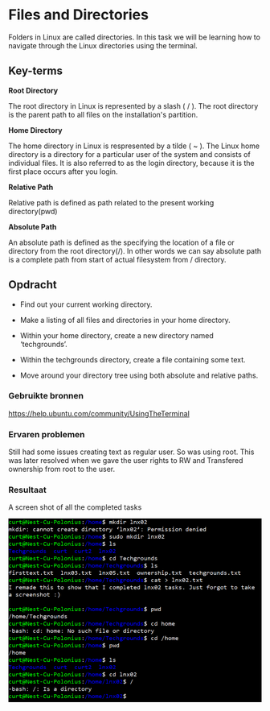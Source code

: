 # Files and Directories
Folders in Linux are called directories. In this task we will be learning how to navigate through the Linux directories using the terminal.

## Key-terms
**Root Directory**

The root directory in Linux is represented by a slash ( / ). The root directory is the parent path to all files on the installation's partition.

**Home Directory**

The home directory in Linux is respresented by a tilde ( ~ ). The Linux home directory is a directory for a particular user of the system and consists of individual files. It is also referred to as the login directory, because it is the first place occurs after you login.

**Relative Path**

Relative path is defined as path related to the present working directory(pwd)

**Absolute Path**

An absolute path is defined as the specifying the location of a file or directory from the root directory(/). In other words we can say absolute path is a complete path from start of actual filesystem from / directory.

## Opdracht

- Find out your current working directory.


- Make a listing of all files and directories in your home directory.


- Within your home directory, create a new directory named ‘techgrounds’.


- Within the techgrounds directory, create a file containing some text.


- Move around your directory tree using both absolute and relative paths.

### Gebruikte bronnen
https://help.ubuntu.com/community/UsingTheTerminal

### Ervaren problemen
Still had some issues creating text as regular user. So was using root. This was later resolved when we gave the user rights to RW and Transfered ownership from root to the user.

### Resultaat
A screen shot of all the completed tasks

![screenshot lnx02](../00_includes/LNX-02-Complete.PNG)
